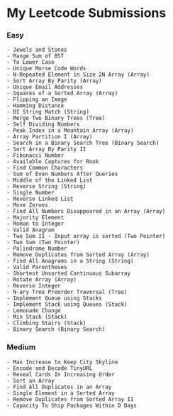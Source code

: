 # My Leetcode Submissions

### Easy

	- Jewels and Stones
	- Range Sum of BST
	- To Lower Case
	- Unique Morse Code Words
	- N-Repeated Element in Size 2N Array (Array)
	- Sort Array By Parity (Array)
	- Unique Email Addresses
	- Squares of a Sorted Array (Array)
	- Flipping an Image
	- Hamming Distance 
	- DI String Match (String)
	- Merge Two Binary Trees (Tree)
	- Self Dividing Numbers 
	- Peak Index in a Mountain Array (Array)
	- Array Partition I (Array)
	- Search in a Binary Search Tree (Binary Search)
	- Sort Array By Parity II
	- Fibonacci Number  
	- Available Captures for Rook  
	- Find Common Characters 
	- Sum of Even Numbers After Queries 
	- Middle of the Linked List 
	- Reverse String (String)
	- Single Number 
	- Reverse Linked List 
	- Move Zeroes    
	- Find All Numbers Disappeared in an Array (Array)
	- Majority Element 
	- Roman to Integer  
	- Valid Anagram 
	- Two Sum II - Input array is sorted (Two Pointer)
	- Two Sum (Two Pointer)
	- Palindrome Number 
	- Remove Duplicates from Sorted Array (Array)
	- Find All Anagrams in a String (String)
	- Valid Parentheses 
	- Shortest Unsorted Continuous Subarray
	- Rotate Array (Array)
	- Reverse Integer 
	- N-ary Tree Preorder Traversal (Tree)
	- Implement Queue using Stacks
	- Implement Stack using Queues (Stack)
	- Lemonade Change
	- Min Stack (Stack)
	- Climbing Stairs (Stack)
	- Binary Search (Binary Search)
  
### Medium
	
	- Max Increase to Keep City Skyline
	- Encode and Decode TinyURL
	- Reveal Cards In Increasing Order
	- Sort an Array   
	- Find All Duplicates in an Array 
	- Single Element in a Sorted Array
	- Remove Duplicates from Sorted Array II 
	- Capacity To Ship Packages Within D Days